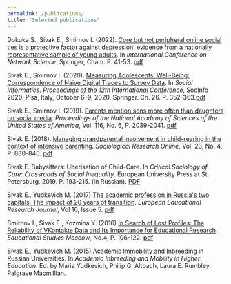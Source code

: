```yaml
---
permalink: /publications/
title: "Selected publications"
---
```


Dokuka S., Sivak E., Smirnov I. (2022). [Core but not peripheral online social ties is a protective factor against depression: evidence from a nationally representative sample of young adults](https://link.springer.com/chapter/10.1007/978-3-030-97240-0_4). In *International Conference on Network Science*. Springer, Cham. P. 41-53. [pdf](/files/core.pdf)

Sivak E., Smirnov I. (2020). [Measuring Adolescents’ Well-Being: Correspondence of Naïve Digital Traces to Survey Data](https://link.springer.com/chapter/10.1007/978-3-030-60975-7_26#:~:text=By%20na%C3%AFve%20digital%20traces%20we,demographics%20(N%20%3D%20144).). In *Social Informatics. Proceedings of the 12th International Conference*, SocInfo 2020, Pisa, Italy, October 6–9, 2020. Springer. Ch. 26. P. 352-363.[pdf](/files/core.pdf)

Sivak E., Smirnov I. (2019). [Parents mention sons more often than daughters on social media](https://www.pnas.org/doi/10.1073/pnas.1804996116#:~:text=We%20use%20data%20from%20a,that%20they%20deserve%20less%20attention.). *Proceedings of the National Academy of Sciences of the United States of America*, Vol. 116, No. 6, P. 2039-2041. [pdf](/files/gender.pdf)

Sivak E. (2018). [Managing grandparental involvement in child-rearing in the context of intensive parenting](https://journals.sagepub.com/doi/abs/10.1177/1360780418787201). *Sociological Research Online*, Vol. 23, No. 4, P. 830-846. [pdf](/files/grandparents.pdf) 

Sivak E. Babysitters: Uberisation of Child-Care. In *Critical Sociology of Care: Crossroads of Social Inequality*. European University Press at St. Petersburg, 2019. P. 193-215. (in Russian). [PDF](/files/babysitters.pdf)

Sivak E., Yudkevich M. (2017) [The academic profession in Russia's two capitals: The impact of 20 years of transition](https://journals.sagepub.com/doi/full/10.1177/1474904117701142). *European Educational Research Journal*, Vol 16, Issue 5. [pdf](/files/academic.pdf)

Smirnov I., Sivak E., Kozmina Y. (2016) [In Search of Lost Profiles: The Reliability of VKontakte Data and Its Importance for Educational Research](https://vo.hse.ru/en/2016--4/199015452.html). *Educational Studies Moscow*, No.4, P. 106-122. [pdf](/files/lost.pdf)

Sivak E., Yudkevich M. (2015) Academic Immobility and Inbreeding in Russian Universities. In *Academic Inbreeding and Mobility in Higher Education*. Ed. by Maria Yudkevich, Philip G. Altbach, Laura E. Rumbley. Palgrave Macmilllan.
